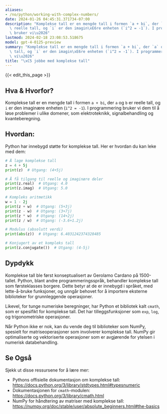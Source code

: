 ```yaml
---
aliases:
- /no/python/working-with-complex-numbers/
date: 2024-01-26 04:45:31.371734-07:00
description: "Komplekse tall er en mengde tall i formen `a + bi`, der `a` og `b` er\
  \ reelle tall, og `i` er den imagin\xE6re enheten (`i^2 = -1`). I programmering\
  \ bruker vi\u2026"
lastmod: 2024-02-18 23:08:53.518675
model: gpt-4-0125-preview
summary: "Komplekse tall er en mengde tall i formen `a + bi`, der `a` og `b` er reelle\
  \ tall, og `i` er den imagin\xE6re enheten (`i^2 = -1`). I programmering bruker\
  \ vi\u2026"
title: "\xC5 jobbe med komplekse tall"
---
```


{{< edit_this_page >}}

## Hva & Hvorfor?
Komplekse tall er en mengde tall i formen `a + bi`, der `a` og `b` er reelle tall, og `i` er den imaginære enheten (`i^2 = -1`). I programmering bruker vi dem til å løse problemer i ulike domener, som elektroteknikk, signalbehandling og kvanteberegning.

## Hvordan:
Python har innebygd støtte for komplekse tall. Her er hvordan du kan leke med dem:

```Python
# Å lage komplekse tall
z = 4 + 5j
print(z)  # Utgang: (4+5j)

# Å få tilgang til reelle og imaginære deler
print(z.real)  # Utgang: 4.0
print(z.imag)  # Utgang: 5.0

# Kompleks aritmetikk
w = 1 - 2j
print(z + w)  # Utgang: (5+3j)
print(z - w)  # Utgang: (3+7j)
print(z * w)  # Utgang: (14+2j)
print(z / w)  # Utgang: (-3.6+1.2j)

# Modulus (absolutt verdi)
print(abs(z))  # Utgang: 6.4031242374328485

# Konjugert av et kompleks tall
print(z.conjugate())  # Utgang: (4-5j)
```

## Dypdykk
Komplekse tall ble først konseptualisert av Gerolamo Cardano på 1500-tallet. Python, blant andre programmeringsspråk, behandler komplekse tall som førsteklasses borgere. Dette betyr at de er innebygd i språket, med lette-å-bruke funksjoner, og unngår behovet for å importere eksterne biblioteker for grunnleggende operasjoner.

Likevel, for tunge numeriske beregninger, har Python et bibliotek kalt `cmath`, som er spesifikt for komplekse tall. Det har tilleggsfunksjoner som `exp`, `log`, og trigonometriske operasjoner.

Når Python ikke er nok, kan du vende deg til biblioteker som NumPy, spesielt for matriseoperasjoner som involverer komplekse tall. NumPy gir optimaliserte og vektoriserte operasjoner som er avgjørende for ytelsen i numerisk databehandling.

## Se Også
Sjekk ut disse ressursene for å lære mer:

- Pythons offisielle dokumentasjon om komplekse tall: https://docs.python.org/3/library/stdtypes.html#typesnumeric
- Dokumentasjonen for `cmath`-modulen: https://docs.python.org/3/library/cmath.html
- NumPy for håndtering av matriser med komplekse tall: https://numpy.org/doc/stable/user/absolute_beginners.html#the-basics
